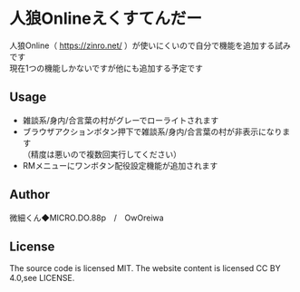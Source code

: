 人狼Onlineえくすてんだー
====
人狼Online（ https://zinro.net/ ）が使いにくいので自分で機能を追加する試みです  
現在1つの機能しかないですが他にも追加する予定です

Usage
----
* 雑談系/身内/合言葉の村がグレーでローライトされます
* ブラウザアクションボタン押下で雑談系/身内/合言葉の村が非表示になります  
（精度は悪いので複数回実行してください）
* RMメニューにワンボタン配役設定機能が追加されます

Author
----
微細くん◆MICRO.DO.88p　/　OwOreiwa

License
----
The source code is licensed MIT. The website content is licensed CC BY 4.0,see LICENSE.
